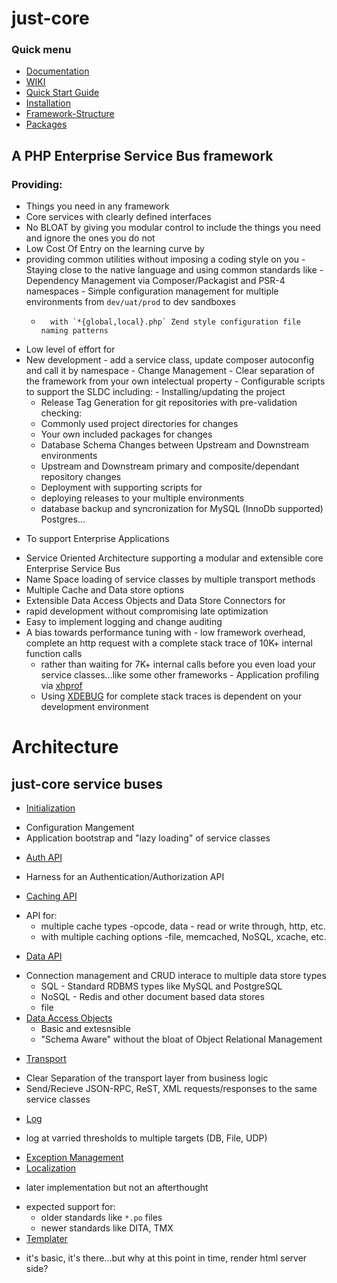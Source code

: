 # just-core

### Quick menu
* [Documentation](https://chglongstone.github.io/just-core/)
* [WIKI](https://chglongstone.github.io/just-core/wiki)
* [Quick Start Guide](QuickStart)
* [Installation](/Project-Installation)
* [Framework-Structure](https://chglongstone.github.io/just-core/wiki/Framework-Structure)
* [Packages](https://chglongstone.github.io/just-core/wiki/Packages-(extensions))


## A PHP Enterprise Service Bus framework

### Providing:
- Things you need in any framework 
 -  Core services with clearly defined interfaces 
 -  No BLOAT by giving you modular control to include the things you need and ignore the ones you do not
 -  Low Cost Of Entry on the learning curve by
   -   providing common utilities without imposing a coding style on you 
    -   Staying close to the native language and using common standards like
      -    Dependency Management via Composer/Packagist and PSR-4 namespaces
      -    Simple configuration management for multiple environments from `dev/uat/prod` to dev sandboxes 
        -       with `*{global,local}.php` Zend style configuration file naming patterns
 -  Low level of effort for
   -  New development - add a service class, update composer autoconfig and call it by namespace
    -  Change Management 
    -  Clear separation of the framework from your own intelectual property
    -  Configurable scripts to support the SLDC including:
     -   Installing/updating the project
      -   Release Tag Generation for git repositories with pre-validation checking:
       -  Commonly used project directories for changes
       -  Your own included packages for changes
        -   Database Schema Changes between Upstream and Downstream environments
        -   Upstream and Downstream primary and composite/dependant repository changes 
      -   Deployment with supporting scripts for
       -   deploying releases to your multiple environments
       -   database backup and syncronization for MySQL (InnoDb supported) Postgres...
* To support Enterprise Applications 
 - Service Oriented Architecture supporting a modular and extensible core Enterprise Service Bus
  -  Name Space loading of service classes by multiple transport methods
  -  Multiple Cache and Data store options
  -  Extensible Data Access Objects and Data Store Connectors for 
  -   rapid development without compromising late optimization
  -   Easy to implement logging and change auditing 
  -  A bias towards performance tuning with
    -   low framework overhead, complete an http request with a complete stack trace of 10K+ internal function calls 
      -   rather than waiting for 7K+ internal calls before you even load your service classes...like some other frameworks
    -   Application profiling via [xhprof](https://github.com/phacility/xhprof)
     -   Using [XDEBUG](https://xdebug.org/) for complete stack traces is dependent on your development environment





# Architecture

## just-core service buses
 * [Initialization](https://chglongstone.github.io/just-core/wiki/Load)
  - Configuration Mangement
  - Application bootstrap and "lazy loading" of service classes
 * [Auth API](https://chglongstone.github.io/just-core/wiki/AUTH)
  - Harness for an Authentication/Authorization API 
 * [Caching API](https://chglongstone.github.io/just-core/wiki/Cache) 
  - API for:
    * multiple cache types -opcode, data - read or write through, http, etc. 
    * with multiple caching options -file, memcached, NoSQL, xcache, etc.
 * [Data API](https://chglongstone.github.io/just-core/wiki/Data-layer) 
  - Connection management and CRUD interace to multiple data store types
    * SQL - Standard RDBMS types like MySQL and PostgreSQL
    * NoSQL - Redis and other document based data stores 
    * file
  - [Data Access Objects](https://chglongstone.github.io/just-core/wiki/DAO)
    * Basic and extesnsible 
    * "Schema Aware" without the bloat of Object Relational Management
 * [Transport](https://chglongstone.github.io/just-core/wiki/Transport)
  - Clear Separation of the transport layer from business logic
  - Send/Recieve JSON-RPC, ReST, XML requests/responses to the same service classes
 * [Log](https://chglongstone.github.io/just-core/wiki/Log)
  - log at varried thresholds to multiple targets (DB, File, UDP) 
 * [Exception Management](https://chglongstone.github.io/just-core/wiki/Exception)
 * [Localization](https://chglongstone.github.io/just-core/wiki/Localization) 
  - later implementation but not an afterthought
   * expected support for: 
     - older standards like `*.po` files
     - newer standards like DITA, TMX 
 * [Templater]()
  - it's basic, it's there...but why at this point in time, render html server side?

 
